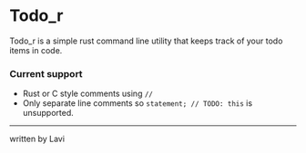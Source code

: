 Todo_r
===

Todo_r is a simple rust command line utility that keeps track of your todo items in code.


### Current support

* Rust or C style comments using `//`
* Only separate line comments so `statement; // TODO: this` is unsupported.

---
written by Lavi
